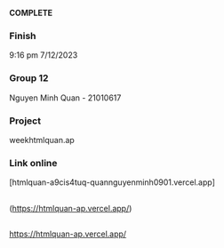 **COMPLETE** 
### Finish
9:16 pm 7/12/2023
### Group 12
Nguyen Minh Quan - 21010617
### Project
weekhtmlquan.ap
### Link online
[htmlquan-a9cis4tuq-quannguyenminh0901.vercel.app]
##
(https://htmlquan-ap.vercel.app/)
##
https://htmlquan-ap.vercel.app/
